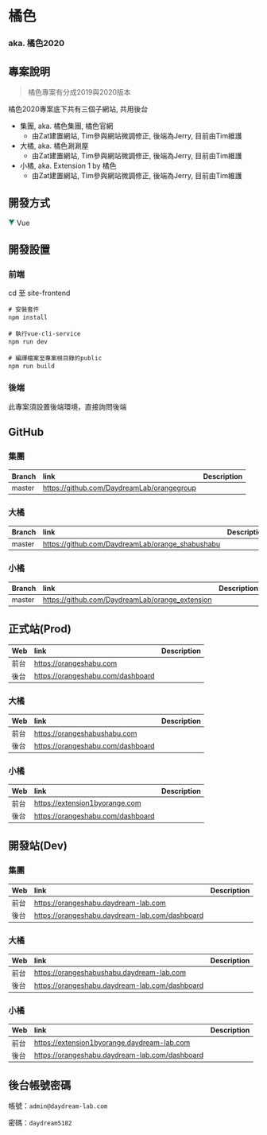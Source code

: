 # 橘色
### aka. 橘色2020

## 專案說明
> 橘色專案有分成2019與2020版本

橘色2020專案底下共有三個子網站, 共用後台
 - 集團, aka. 橘色集團, 橘色官網
   - 由Zat建置網站, Tim參與網站微調修正, 後端為Jerry, 目前由Tim維護
 - 大橘, aka. 橘色涮涮屋
   - 由Zat建置網站, Tim參與網站微調修正, 後端為Jerry, 目前由Tim維護
 - 小橘, aka. Extension 1 by 橘色
   - 由Zat建置網站, Tim參與網站微調修正, 後端為Jerry, 目前由Tim維護

    
## 開發方式
![vue](../assets/image/icon/vue.png) Vue


## 開發設置

### 前端

cd 至 site-frontend
```
# 安裝套件
npm install

# 執行vue-cli-service
npm run dev

# 編譯檔案至專案根目錄的public
npm run build
```

### 後端

此專案須設置後端環境，直接詢問後端


## GitHub

### 集團
Branch            | link                                                                       | Description
:---------------- | :------------------------------------------------------------------------- | :---
master            | https://github.com/DaydreamLab/orangegroup                                 |

### 大橘
Branch            | link                                                                       | Description
:---------------- | :------------------------------------------------------------------------- | :---
master            | https://github.com/DaydreamLab/orange_shabushabu                           |

### 小橘
Branch            | link                                                                       | Description
:---------------- | :------------------------------------------------------------------------- | :---
master            | https://github.com/DaydreamLab/orange_extension                            |


## 正式站(Prod)
Web               | link                                                                       | Description
:---------------- | :------------------------------------------------------------------------- | :---
前台              | https://orangeshabu.com                                                    |
後台              | https://orangeshabu.com/dashboard                                          |

### 大橘
Web               | link                                                                       | Description
:---------------- | :------------------------------------------------------------------------- | :---
前台              | https://orangeshabushabu.com                                               |
後台              | https://orangeshabu.com/dashboard                                          |

### 小橘
Web               | link                                                                       | Description
:---------------- | :------------------------------------------------------------------------- | :---
前台              | https://extension1byorange.com                                             |
後台              | https://orangeshabu.com/dashboard                                          |


## 開發站(Dev)

### 集團
Web               | link                                                                       | Description
:---------------- | :------------------------------------------------------------------------- | :---
前台              | https://orangeshabu.daydream-lab.com                                                    |
後台              | https://orangeshabu.daydream-lab.com/dashboard                                          |

### 大橘
Web               | link                                                                       | Description
:---------------- | :------------------------------------------------------------------------- | :---
前台              | https://orangeshabushabu.daydream-lab.com                                               |
後台              | https://orangeshabu.daydream-lab.com/dashboard                                          |

### 小橘
Web               | link                                                                       | Description
:---------------- | :------------------------------------------------------------------------- | :---
前台              | https://extension1byorange.daydream-lab.com                                             |
後台              | https://orangeshabu.daydream-lab.com/dashboard                                          |


## 後台帳號密碼

帳號：`admin@daydream-lab.com`

密碼：`daydream5182`
